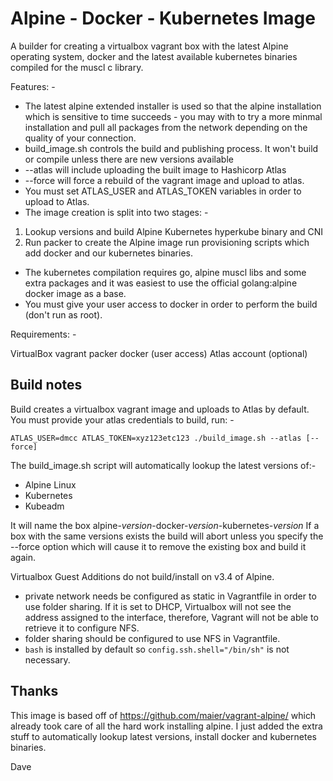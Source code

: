 # Alpine - Docker - Kubernetes Image

A builder for creating a virtualbox vagrant box with the latest Alpine operating system, docker and the latest available kubernetes binaries compiled for the muscl c library.

Features: -
* The latest alpine extended installer is used so that the alpine installation which is sensitive to time succeeds - you may with to try a more minmal installation and pull all packages from the network depending on the quality of your connection.
* build_image.sh controls the build and publishing process.  It won't build or compile unless there are new versions available
 * \-\-atlas will include uploading the built image to Hashicorp Atlas
 * \-\-force will force a rebuild of the vagrant image and upload to atlas.
 * You must set ATLAS_USER and ATLAS_TOKEN variables in order to upload to Atlas. 
* The image creation is split into two stages: -
 1) Lookup versions and build Alpine Kubernetes hyperkube binary and CNI
 2) Run packer to create the Alpine image run provisioning scripts which add docker and our kubernetes binaries.
* The kubernetes compilation requires go, alpine muscl libs and some extra packages and it was easiest to use the official golang:alpine docker image as a base.
 * You must give your user access to docker in order to perform the build (don't run as root).

Requirements: -

VirtualBox
vagrant
packer
docker (user access)
Atlas account (optional)

## Build notes

Build creates a virtualbox vagrant image and uploads to Atlas by default.
You must provide your atlas credentials to build, run: -

```
ATLAS_USER=dmcc ATLAS_TOKEN=xyz123etc123 ./build_image.sh --atlas [--force]
```

The build_image.sh script will automatically lookup the latest versions of:-

* Alpine Linux
* Kubernetes
* Kubeadm

It will name the box alpine-_version_-docker-_version_-kubernetes-_version_
If a box with the same versions exists the build will abort unless you specify the --force option 
which will cause it to remove the existing box and build it again.

Virtualbox Guest Additions do not build/install on v3.4 of Alpine.

* private network needs be configured as static in Vagrantfile in order to use folder sharing. If it is set to DHCP, Virtualbox will not see the address assigned to the interface, therefore, Vagrant will not be able to retrieve it to configure NFS.
* folder sharing should be configured to use NFS in Vagrantfile.
* `bash` is installed by default so `config.ssh.shell="/bin/sh"` is not necessary.

## Thanks

This image is based off of https://github.com/maier/vagrant-alpine/ which already took care of all the hard work installing alpine.  I just added the extra stuff to automatically lookup latest versions, install docker and kubernetes binaries.


Dave
